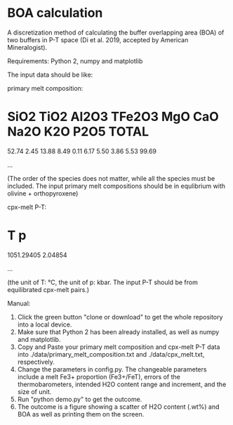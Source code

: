 # BOA calculation
A discretization method of calculating the buffer overlapping area (BOA) of two buffers in P-T space (Di et al. 2019, accepted by American Mineralogist).

Requirements:
Python 2, numpy and matplotlib


The input data should be like:

primary melt composition:
# SiO2 TiO2 Al2O3 TFe2O3 MgO CaO Na2O K2O P2O5 TOTAL
52.74 	2.45 	13.88 	8.49 	0.11 	6.17 	5.50 	3.86 	5.53 	99.69 

...

(The order of the species does not matter, while all the species must be included. The input primary melt compositions should be in equlibrium with olivine + orthopyroxene)

cpx-melt P-T:
# T p
1051.29405	2.04854

...

(the unit of T: °C, the unit of p: kbar. The input P-T should be from equilibrated cpx-melt pairs.)


Manual:
1. Click the green button "clone or download" to get the whole repository into a local device.
2. Make sure that Python 2 has been already installed, as well as numpy and matplotlib.
3. Copy and Paste your primary melt composition and cpx-melt P-T data into ./data/primary_melt_composition.txt and ./data/cpx_melt.txt, respectively.
4. Change the parameters in config.py. The changeable parameters include a melt Fe3+ proportion (Fe3+/FeT), errors of the thermobarometers, intended H2O content range and increment, and the size of unit.
5. Run "python demo.py" to get the outcome.
6. The outcome is a figure showing a scatter of H2O content (.wt%) and BOA as well as printing them on the screen.
